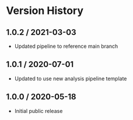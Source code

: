 # Version History

## 1.0.2 / 2021-03-03

- Updated pipeline to reference main branch

## 1.0.1 / 2020-07-01

- Updated to use new analysis pipeline template

## 1.0.0 / 2020-05-18

- Initial public release
